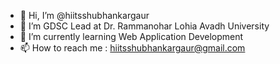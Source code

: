 - 👋 Hi, I’m @hiitsshubhankargaur
- 👀 I’m GDSC Lead at Dr. Rammanohar Lohia Avadh University
- 🌱 I’m currently learning Web Application Development
- 📫 How to reach me : hiitsshubhankargaur@gmail.com

<!---
hiitsshubhankargaur/hiitsshubhankargaur is a ✨ special ✨ repository because its `README.md` (this file) appears on your GitHub profile.
You can click the Preview link to take a look at your changes.
--->
